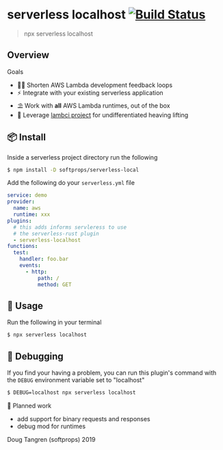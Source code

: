 # serverless localhost [![Build Status](https://travis-ci.org/softprops/serverless-localhost.svg?branch=master)](https://travis-ci.org/softprops/serverless-localhost)

> npx serverless localhost

## Overview

Goals

* 👩‍💻 Shorten AWS Lambda development feedback loops
* ⚡ Integrate with your existing serverless application
* ⛱️ Work with **all** AWS Lambda runtimes, out of the box
* 🐑 Leverage [lambci project](https://github.com/lambci/) for undifferentiated heaving lifting

## 📦 Install

Inside a serverless project directory run the following

```sh
$ npm install -D softprops/serverless-local
```

Add the following do your `serverless.yml` file

```yaml
service: demo
provider:
  name: aws
  runtime: xxx
plugins:
  # this adds informs servleress to use
  # the serverless-rust plugin
  - serverless-localhost
functions:
  test:
    handler: foo.bar
    events:
      - http:
          path: /
          method: GET
```

## 🤸 Usage

Run the following in your terminal

```sh
$ npx serverless localhost
```

## 📝 Debugging

If you find your having a problem, you can run this plugin's command
with the `DEBUG` environment variable set to "localhost"

```sh
$ DEBUG=localhost npx serverless localhost
```

🚧 Planned work

* add support for binary requests and responses
* debug mod for runtimes



Doug Tangren (softprops) 2019